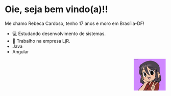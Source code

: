 # Oie, seja bem vindo(a)!!
Me chamo Rebeca Cardoso, tenho 17 anos e moro em Brasília-DF!
* 💻 Estudando desenvolvimento de sistemas.
* 💼 Trabalho na empresa LjR.                                               
* Java
* Angular


 <div style="display: flex; justify-content: end; width: 100%"> 
  <img style="display: block;" src="ImagemPerfil.png" width="100px">
 </div>
